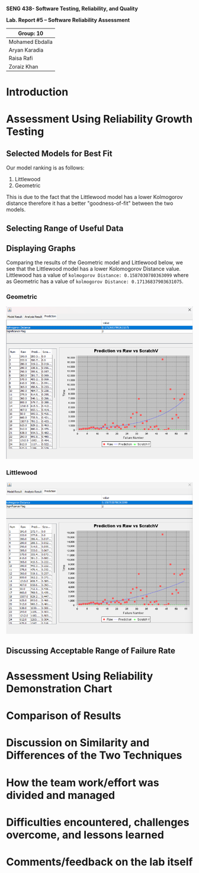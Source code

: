 **SENG 438- Software Testing, Reliability, and Quality**

**Lab. Report \#5 – Software Reliability Assessment**

| Group: 10    |
|-----------------|
| Mohamed Ebdalla                |   
| Aryan Karadia              |   
| Raisa Rafi               |   
| Zoraiz Khan             |   

# Introduction

# 

# Assessment Using Reliability Growth Testing 

## Selected Models for Best Fit

Our model ranking is as follows:

1. Littlewood
2. Geometric

This is due to the fact that the Littlewood model has a lower Kolmogorov distance therefore it has a better "goodness-of-fit" between the two models.

## Selecting Range of Useful Data

## Displaying Graphs

Comparing the results of the Geometric model and Littlewood below, we see that the Littlewood model has a lower Kolomogorov Distance value. Littlewood has a value of `kolmogorov Distance: 0.1587030780363099` where as Geometric has a value of `kolmogorov Distance: 0.17136837903631075`.

### Geometric
![alt text](media/geometric_pred.png)

### Littlewood
![alt text](media/Littlewood_pred.png)

## Discussing Acceptable Range of Failure Rate


# Assessment Using Reliability Demonstration Chart 

# 

# Comparison of Results

# Discussion on Similarity and Differences of the Two Techniques

# How the team work/effort was divided and managed

# 

# Difficulties encountered, challenges overcome, and lessons learned

# Comments/feedback on the lab itself
